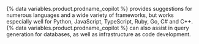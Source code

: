 {% data variables.product.prodname_copilot %} provides suggestions for numerous languages and a wide variety of frameworks, but works especially well for Python, JavaScript, TypeScript, Ruby, Go, C# and C++. {% data variables.product.prodname_copilot %} can also assist in query generation for databases, as well as infrastructure as code development.
